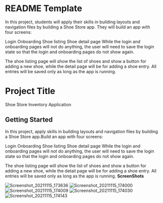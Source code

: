 # README Template

In this project, students will apply their skills in building layouts and navigation files by building a Shoe Store app. They will build an app with four screens:

Login
Onboarding
Shoe listing
Shoe detail page
While the login and onboarding pages will not do anything, the user will need to save the login state so that the login and onboarding pages do not show again.

The shoe listing page will show the list of shoes and show a button for adding a new shoe, while the detail page will be for adding a shoe entry. All entries will be saved only as long as the app is running.

# Project Title

Shoe Store Inventory Application

## Getting Started

In this project, apply skills in building layouts and navigation files by building a Shoe Store app.Build an app with four screens:

Login
Onboarding
Shoe listing
Shoe detail page
While the login and onboarding pages will not do anything, the user will need to save the login state so that the login and onboarding pages do not show again.

The shoe listing page will show the list of shoes and show a button for adding a new shoe, while the detail page will be for adding a shoe entry. All entries will be saved only as long as the app is running.
**ScreenShots**



![Screenshot_20211115_173636](https://user-images.githubusercontent.com/79679552/141864540-ff7489c3-ba16-4b16-bd68-f98ab7eba238.png)
![Screenshot_20211115_174000](https://user-images.githubusercontent.com/79679552/141864551-30d8eede-1de5-4d85-9a02-f90d93d49fbf.png)
![Screenshot_20211115_174009](https://user-images.githubusercontent.com/79679552/141864554-c2f3bd4c-863f-47f6-9ac1-7f282fa8c416.png)
![Screenshot_20211115_174030](https://user-images.githubusercontent.com/79679552/141864566-ee63b920-5db1-41ec-b944-b46fd623d7bd.png)
![Screenshot_20211115_174143](https://user-images.githubusercontent.com/79679552/141864574-cca75f4f-0258-4848-aa54-75f97e6c26d7.png)
